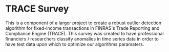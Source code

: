 # TRACE Survey 

This is a component of a larger project to create a robust outlier detection algorithm for fixed-income transactions in FINRAS's Trade Reporting and Compliance Engine (TRACE). This survey was created to have professional financiers / researchers classify anomalies in time series data in order to have test data upon which to optimize our algorithms paramaters. 


